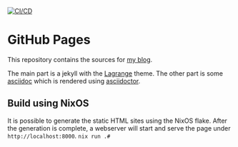 [![CI/CD](https://github.com/rubenhoenle/rubenhoenle.github.io/actions/workflows/build.yaml/badge.svg?branch=main)](https://github.com/rubenhoenle/rubenhoenle.github.io/actions/workflows/build.yaml)

# GitHub Pages
This repository contains the sources for [my blog](https://hoenle.xyz).

The main part is a jekyll with the [Lagrange](https://github.com/LeNPaul/Lagrange) theme. 
The other part is some [asciidoc](https://asciidoc.org/) which is rendered using [asciidoctor](https://asciidoctor.org/).

## Build using NixOS
It is possible to generate the static HTML sites using the NixOS flake. 
After the generation is complete, a webserver will start and serve the page under `http://localhost:8000`. 
`nix run .#`

